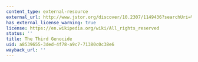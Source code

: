 ```yaml
---
content_type: external-resource
external_url: http://www.jstor.org/discover/10.2307/1149436?searchUri=%2Faction%2FdoBasicSearch%3FQuery%3Dalan%2Bdestexhe%2Bthird%2Bgenocide%26amp%3Bacc%3Doff%26amp%3Bwc%3Don%26amp%3Bfc%3Doff&resultItemClick=true&Search=yes&searchText=alan&searchText=destexhe&searchText=third&searchText=genocide&uid=3739696&uid=2134&uid=2&uid=70&uid=4&uid=3739256&sid=21103448461631
has_external_license_warning: true
license: https://en.wikipedia.org/wiki/All_rights_reserved
status: ''
title: The Third Genocide
uid: a8539655-3ded-4f78-a9c7-71380c0c38e6
wayback_url: ''
---
```


